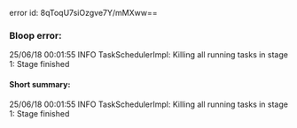 error id: 8qToqU7siOzgve7Y/mMXww==
### Bloop error:

25/06/18 00:01:55 INFO TaskSchedulerImpl: Killing all running tasks in stage 1: Stage finished
#### Short summary: 

25/06/18 00:01:55 INFO TaskSchedulerImpl: Killing all running tasks in stage 1: Stage finished